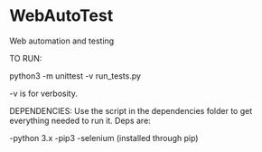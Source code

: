 # WebAutoTest
Web automation and testing



TO RUN:

python3 -m unittest -v run_tests.py

-v is for verbosity.

DEPENDENCIES:
Use the script in the dependencies folder to get everything needed to run it. Deps are:

-python 3.x
-pip3
-selenium (installed through pip)
